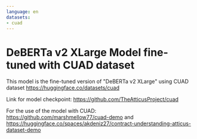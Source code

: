 ```yaml
---
language: en
datasets:
- cuad
---
```

# DeBERTa v2 XLarge Model fine-tuned with CUAD dataset
This model is the fine-tuned version of "DeBERTa v2 XLarge" 
using CUAD dataset https://huggingface.co/datasets/cuad

Link for model checkpoint: https://github.com/TheAtticusProject/cuad

For the use of the model with CUAD: https://github.com/marshmellow77/cuad-demo
and https://huggingface.co/spaces/akdeniz27/contract-understanding-atticus-dataset-demo